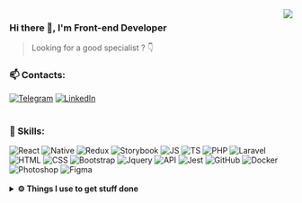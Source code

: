 <img align="right" src="https://github-readme-stats.vercel.app/api?username=penteleichuk&count_private=true&show_icons=true&theme=default&hide_border=true" />

### Hi there 👀, I'm Front-end Developer

> Looking for a good specialist ? 👇

### 📫 Contacts:
[![Telegram](https://img.shields.io/badge/-telegram-3080ED?style=for-the-badge&logo=telegram)](https://t.me/vasyok28)
[![LinkedIn](https://img.shields.io/badge/-linkedin-444D58?style=for-the-badge&logo=linkedin)](https://www.linkedin.com/in/penteleichuk/)
<br>
<br>
### 🚀 Skills: 
<div align="left">
<img alt="React" src="https://img.shields.io/badge/-react-0273B2?style=for-the-badge&amp;logo=react"/>
<img alt="Native" src="https://img.shields.io/badge/-native-0273B2?style=for-the-badge&amp;logo=react"/>
<img alt="Redux" src="https://img.shields.io/badge/-redux-0273B2?style=for-the-badge&amp;logo=redux&amp;logoColor=6F3FB3"/>
<img alt="Storybook" src="https://img.shields.io/badge/-Storybook-0273B2?style=for-the-badge&amp;logo=Storybook"/>
<img alt="JS" src="https://img.shields.io/badge/-javascript-0273B2?style=for-the-badge&amp;logo=javascript&amp;logoColor=F7DF1E"/>
<img alt="TS" src="https://img.shields.io/badge/-typescript-0273B2?style=for-the-badge&amp;logo=typescript&amp;logoColor=3178C6"/>
<img alt="PHP" src="https://img.shields.io/badge/-PHP-0273B2?style=for-the-badge&amp;logo=php"/>
<img alt="Laravel" src="https://img.shields.io/badge/-laravel-0273B2?style=for-the-badge&amp;logo=laravel"/>
<img alt="HTML" src="https://img.shields.io/badge/-html5-0273B2?style=for-the-badge&amp;logo=html5"/>
<img alt="CSS" src="https://img.shields.io/badge/-css3_/_scss_/_sass_/_BEM-0273B2?style=for-the-badge&amp;logo=css3&amp;logoColor=3296D0"/>
<img alt="Bootstrap" src="https://img.shields.io/badge/-bootstrap&nbsp;/&nbsp;material_ui-0273B2?style=for-the-badge&amp;logo=bootstrap&amp;logoColor=7952B3"/>
<img alt="Jquery" src="https://img.shields.io/badge/-jquery-0273B2?style=for-the-badge&amp;logo=jquery&amp;logoColor=0769AD"/>
<img alt="API" src="https://img.shields.io/badge/-rest_api-0273B2?style=for-the-badge&amp;logo=fastapi&amp;logoColor=#009688"/>
<img alt="Jest" src="https://img.shields.io/badge/-jest&nbsp;/&nbsp;Unit&nbsp;Test-0273B2?style=for-the-badge&amp;logo=jest"/>
<img alt="GitHub" src="https://img.shields.io/badge/-git&nbsp;/&nbsp;github-0273B2?style=for-the-badge&amp;logo=github"/>
<img alt="Docker" src="https://img.shields.io/badge/-docker-0273B2?style=for-the-badge&amp;logo=docker&amp;logoColor=2496ED"/>
<img alt="Photoshop" src="https://img.shields.io/badge/-photoshop-0273B2?style=for-the-badge&amp;logo=adobe-photoshop&amp;logoColor=31A8FF"/>
<img alt="Figma" src="https://img.shields.io/badge/-figma-0273B2?style=for-the-badge&amp;logo=figma&amp;logoColor=31A8FF"/>
</div>
<br />
<details>	
  <br />
  <summary><b>⚙️ Things I use to get stuff done</b></summary>
  	<ul>
  	  <li><b>OS:</b> macOS Sonoma 14.4.1</li>
	    <li><b>Laptop: </b> MacBook Pro M1</li>
  	  <li><b>Browser: </b> Firefox Web Browser</li>
	    <li><b>Terminal: </b> iTerm</li>
	    <li><b>Code Editor:</b> VSCode - The best editor out there.</li>
	    <li><b>To Stay Updated:</b> Dev.to, Linkedin and Twitter.</li>
	</ul>	
</details>



